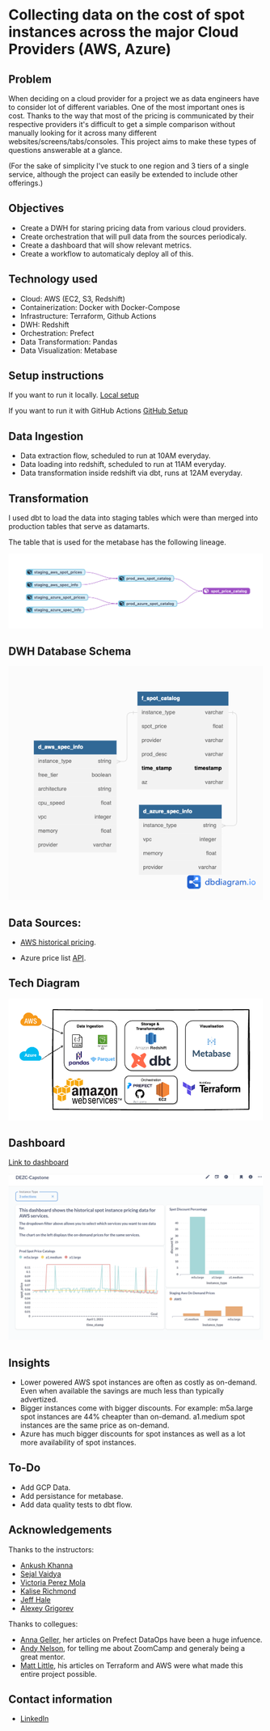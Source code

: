 # Collecting data on the cost of spot instances across the major Cloud Providers (AWS, Azure)


## Problem
When deciding on a cloud provider for a project we as data engineers have to consider lot of different variables. One of the most important ones is cost. Thanks to the way that most of the pricing is communicated by their respective providers it's difficult to get a simple comparison without manually looking for it across many different websites/screens/tabs/consoles.
This project aims to make these types of questions answerable at a glance.

(For the sake of simplicity I've stuck to one region and 3 tiers of a single service, although the project can easily be extended to include other offerings.)

## Objectives 

- Create a DWH for staring pricing data from various cloud providers.
- Create orchestration that will pull data from the sources periodicaly. 
- Create a dashboard that will show relevant metrics. 
- Create a workflow to automaticaly deploy all of this. 

## Technology used

- Cloud: AWS (EC2, S3, Redshift)
- Containerization: Docker with Docker-Compose
- Infrastructure: Terraform, Github Actions
- DWH: Redshift
- Orchestration: Prefect
- Data Transformation: Pandas
- Data Visualization: Metabase

## Setup instructions

If you want to run it locally. 
[Local setup](https://github.com/Zesky665/DEZC_2023_Capstone/blob/Final_Version/misc/Local_Setup.md)

If you want to run it with GitHub Actions
[GitHub Setup](https://github.com/Zesky665/DEZC_2023_Capstone/blob/Final_Version/misc/GitHub_Setup.md)

 ## Data Ingestion

 - Data extraction flow, scheduled to run at 10AM everyday. 
 - Data loading into redshift, scheduled to run at 11AM everyday. 
 - Data transformation inside redshift via dbt, runs at 12AM everyday. 

## Transformation

I used dbt to load the data into staging tables which were than merged into production tables that serve as datamarts. 

The table that is used for the metabase has the following lineage. 

![dbt lineage](https://github.com/Zesky665/DEZC_2023_Capstone/blob/Final_Version/misc/dbt_lineage.png)
## DWH Database Schema

![Data diagram](https://github.com/Zesky665/DEZC_2023_Capstone/blob/Final_Version/misc/data_diagram.png)

## Data Sources: 

 - [AWS historical pricing](https://docs.aws.amazon.com/cli/latest/reference/ec2/describe-spot-price-history.html).

 - Azure price list [API](https://learn.microsoft.com/en-us/rest/api/cost-management/retail-prices/azure-retail-prices).

## Tech Diagram

![Tech diagram](https://github.com/Zesky665/DEZC_2023_Capstone/blob/Final_Version/misc/tech_diagram.png)

## Dashboard
[Link to dashboard](http://3.78.56.233:3000/public/dashboard/f2950c78-683a-4302-87e7-6d321980fda6)

![Metabase dashboard](https://github.com/Zesky665/DEZC_2023_Capstone/blob/Final_Version/misc/final_dashboard.png)
## Insights 
- Lower powered AWS spot instances are often as costly as on-demand. Even when available the savings are much less than typically advertized.
- Bigger instances come with bigger discounts. For example: m5a.large spot instances are 44% cheapter than on-demand. a1.medium spot instances are the same price as on-demand. 
- Azure has much bigger discounts for spot instances as well as a lot more availability of spot instances. 
## To-Do

- Add GCP Data.
- Add persistance for metabase. 
- Add data quality tests to dbt flow. 


## Acknowledgements

Thanks to the instructors: 

- [Ankush Khanna](https://www.linkedin.com/in/ankushkhanna2/)
- [Sejal Vaidya](https://www.linkedin.com/in/vaidyasejal/)
- [Victoria Perez Mola](https://www.linkedin.com/in/victoriaperezmola/)
- [Kalise Richmond](https://www.linkedin.com/in/kaliserichmond/)
- [Jeff Hale](https://www.linkedin.com/in/-jeffhale/)
- [Alexey Grigorev](https://www.linkedin.com/in/agrigorev/)

Thanks to collegues: 

- [Anna Geller](https://annageller.com/), her articles on Prefect DataOps have been a huge infuence. 
- [Andy Nelson](https://www.linkedin.com/in/andynelson1982/), for telling me about ZoomCamp and generaly being a great mentor. 
- [Matt Little](https://medium.com/strategio/using-terraform-to-create-aws-vpc-ec2-and-rds-instances-c7f3aa416133), his articles on Terraform and AWS were what made this entire project possible.  

## Contact information

- [LinkedIn](https://www.linkedin.com/in/zharko-cekovski/)
